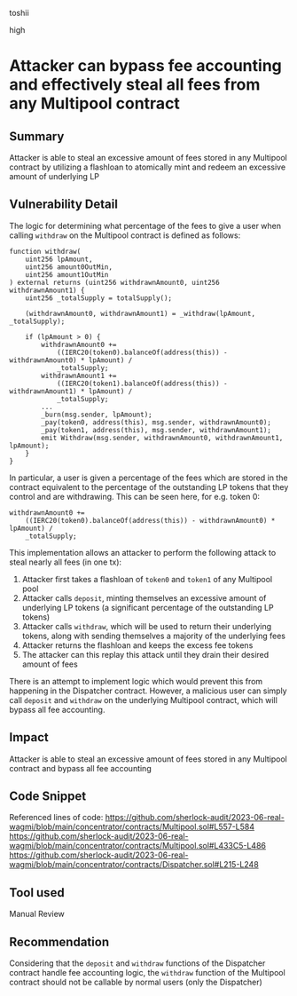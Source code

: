 toshii

high

# Attacker can bypass fee accounting and effectively steal all fees from any Multipool contract

## Summary

Attacker is able to steal an excessive amount of fees stored in any Multipool contract by utilizing a flashloan to atomically mint and redeem an excessive amount of underlying LP

## Vulnerability Detail

The logic for determining what percentage of the fees to give a user when calling `withdraw` on the Multipool contract is defined as follows:
```solidity
function withdraw(
	uint256 lpAmount,
	uint256 amount0OutMin,
	uint256 amount1OutMin
) external returns (uint256 withdrawnAmount0, uint256 withdrawnAmount1) {
	uint256 _totalSupply = totalSupply();

	(withdrawnAmount0, withdrawnAmount1) = _withdraw(lpAmount, _totalSupply);

	if (lpAmount > 0) {
		withdrawnAmount0 +=
			((IERC20(token0).balanceOf(address(this)) - withdrawnAmount0) * lpAmount) /
			_totalSupply;
		withdrawnAmount1 +=
			((IERC20(token1).balanceOf(address(this)) - withdrawnAmount1) * lpAmount) /
			_totalSupply;
		...
		_burn(msg.sender, lpAmount);
		_pay(token0, address(this), msg.sender, withdrawnAmount0);
		_pay(token1, address(this), msg.sender, withdrawnAmount1);
		emit Withdraw(msg.sender, withdrawnAmount0, withdrawnAmount1, lpAmount);
	}
}
```
In particular, a user is given a percentage of the fees which are stored in the contract equivalent to the percentage of the outstanding LP tokens that they control and are withdrawing. This can be seen here, for e.g. token 0:
```solidity
withdrawnAmount0 +=
	((IERC20(token0).balanceOf(address(this)) - withdrawnAmount0) * lpAmount) /
	_totalSupply;
```
This implementation allows an attacker to perform the following attack to steal nearly all fees (in one tx):
1. Attacker first takes a flashloan of `token0` and `token1` of any Multipool pool
2. Attacker calls `deposit`, minting themselves an excessive amount of underlying LP tokens (a significant percentage of the outstanding LP tokens)
3. Attacker calls `withdraw`, which will be used to return their underlying tokens, along with sending themselves a majority of the underlying fees
4. Attacker returns the flashloan and keeps the excess fee tokens 
5. The attacker can this replay this attack until they drain their desired amount of fees

There is an attempt to implement logic which would prevent this from happening in the Dispatcher contract. However, a malicious user can simply call `deposit` and `withdraw` on the underlying Multipool contract, which will bypass all fee accounting.

## Impact

Attacker is able to steal an excessive amount of fees stored in any Multipool contract and bypass all fee accounting

## Code Snippet

Referenced lines of code:
https://github.com/sherlock-audit/2023-06-real-wagmi/blob/main/concentrator/contracts/Multipool.sol#L557-L584
https://github.com/sherlock-audit/2023-06-real-wagmi/blob/main/concentrator/contracts/Multipool.sol#L433C5-L486
https://github.com/sherlock-audit/2023-06-real-wagmi/blob/main/concentrator/contracts/Dispatcher.sol#L215-L248

## Tool used

Manual Review

## Recommendation

Considering that the `deposit` and `withdraw` functions of the Dispatcher contract handle fee accounting logic, the `withdraw` function of the Multipool contract should not be callable by normal users (only the Dispatcher)